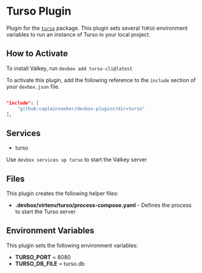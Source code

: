 # Turso Plugin

Plugin for the [`turso`](https://www.nixhub.io/packages/turso-cli) package. This plugin sets several `TURSO` environment variables to run an instance of Turso in your local project.

## How to Activate

To install Valkey, run `devbox add turso-cli@latest`

To activate this plugin, add the following reference to the `include` section of your `devbox.json` file.

```json

"include": [
    "github:captainseeker/devbox-plugins?dir=turso"
],
```

## Services

* turso

Use `devbox services up turso` to start the Valkey  server

## Files

This plugin creates the following helper files:

* **.devbox/virtenv/turso/process-compose.yaml** - Defines the process to start the Turso server

## Environment Variables

This plugin sets the following environment variables:

* **TURSO_PORT** = 8080
* **TURSO_DB_FILE** = turso.db